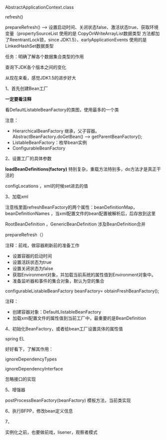 AbstractApplicationContext.class

refresh()

prepareRefresh() --> 设置启动时间、关闭状态false、激活状态true、获取环境变量（propertySourceList  使用的是 CopyOnWriteArrayList数据类型   方法都加了ReentrantLock锁，since JDK1.5）、earlyApplicationEvents 使用的是 LinkedHashSet数据类型

任务：明确了解各个数据集合类型的作用



查询下JDK各个版本之间的变化

从现在来看，感觉JDK1.5的进步好大



1、首先创建Bean工厂

**一定要看注释**

看DefaultListableBeanFactory的类图，使用最多的一个类

注意：

* HierarchicalBeanFactory  继承，父子容器。AbstractBeanFactory.doGetBean() --> getParentBeanFactory();
* ListableBeanFactory：枚举bean实例
* ConfigurableBeanFactory

2、设置工厂的具体参数

**loadBeanDefinitions(factory)**  特别复杂，重载方法特别多，do方法才是真正干活的

configLocations  ，xml的时候set进去的值



3、加载xml

注意栈里面refreshBeanFactory的两个属性：beanDefinitionMap，beanDefinitionNames ，当xml配置文件的bean配置被解析后，后存放到这里

RootBeanDefinition ，GenericBeanDefinition  涉及BeanDefinition合并



prepareRefresh（）

注释：前戏，做容器刷新前的准备工作

* 设置容器的启动时间
* 设置活跃状态为true
* 设置关闭状态为false
* 获取Environment对象，并加载当前系统的属性值到Environment对象中。
* 准备监听器和事件的集合对象，默认为空的集合



configurableListableBeanFactory beanFactory= obtainFreshBeanFactory();

注释：

* 创建容器对象：DefaultLlistableBeanFactory
* 加载xml配置文件的属性值到当前工厂中，最重要的是BeanDefinition



4、初始化BeanFactory，或者给bean工厂设置具体的属性值

spring EL



好好看下，了解其作用：

ignoreDependencyTypes

ignoreDependencyInterface

忽略接口的实现



5、增强器

postProcessBeanFactory(beanFactory) 模板方法，当前类实现



6、执行BFPP，修改bean定义信息



7、

实例化之前，也要做前戏，lisener，观察者模式





























